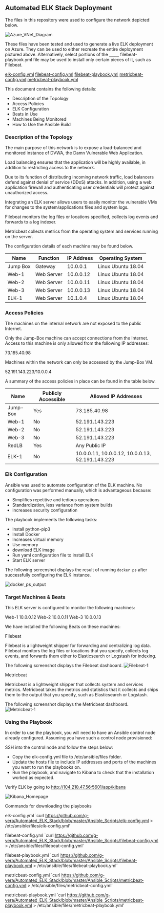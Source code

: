 ## Automated ELK Stack Deployment

The files in this repository were used to configure the network depicted below.

![Azure_VNet_Diagram](Diagrams/Azure_VNet_Diagram.png)

These files have been tested and used to generate a live ELK deployment on Azure. They can be used to either recreate the entire deployment pictured above. Alternatively, select portions of the _____ filebeat-playbook.yml file may be used to install only certain pieces of it, such as Filebeat.

[elk-config.yml](Ansible_Scripts/elk-config.yml)
[filebeat-config.yml](Ansible_Scripts/filebeat-config.yml)
[filebeat-playbook.yml](Ansible_Scripts/filebeat-playbook.yml)
[metricbeat-config.yml](Ansible_Scripts/metricbeat-config.yml)
[metricbeat-playbook.yml](Ansible_Scriptsmetricbeat-playbook.yml)

This document contains the following details:

- Description of the Topology
- Access Policies
- ELK Configuration
- Beats in Use
- Machines Being Monitored
- How to Use the Ansible Build

### Description of the Topology

The main purpose of this network is to expose a load-balanced and monitored instance of DVWA, the Damn Vulnerable Web Application.

Load balancing ensures that the application will be highly available, in addition to restricting access to the network.

Due to its function of distributing incoming network traffic, load balancers defend against denial of service (DDoS) attacks. In addition, using a web application firewall and authenticating user credentials will protect against unauthorized access.

Integrating an ELK server allows users to easily monitor the vulnerable VMs for changes to the system/applications files and system logs.

Filebeat monitors the log files or locations specified, collects log events and forwards to a log indexer.

Metricbeat collects metrics from the operating system and services running on the server.

The configuration details of each machine may be found below.

| Name     | Function   | IP Address | Operating System   |
|----------|------------|------------|--------------------|
| Jump Box | Gateway    | 10.0.0.1   | Linux Ubuntu 18.04 |            
| Web-1    | Web Server | 10.0.0.12  | Linux Ubuntu 18.04 |          
| Web-2    | Web Server | 10.0.0.11  | Linux Ubuntu 18.04 |     
| Web-3    | Web Server | 10.0.0.13  | Linux Ubuntu 18.04 |
| ELK-1    | Web Server | 10.1.0.4   | Linux Ubuntu 18.04 |

### Access Policies

The machines on the internal network are not exposed to the public Internet.

Only the Jump-Box machine can accept connections from the Internet. Access to this machine is only allowed from the following IP addresses:

73.185.40.98

Machines within the network can only be accessed by the Jump-Box VM.

52.191.143.223/10.0.0.4

A summary of the access policies in place can be found in the table below.

| Name     | Publicly Accessible | Allowed IP Addresses                            |
|----------|---------------------|-------------------------------------------------|
| Jump-Box | Yes                 | 73.185.40.98                                    |
| Web-1    | No                  | 52.191.143.223                                  |
| Web-2    | No                  | 52.191.143.223                                  |
| Web-3    | No                  | 52.191.143.223                                  |
| RedLB    | Yes                 | Any Public IP                                   |
| ELK-1    | No                  | 10.0.0.11, 10.0.0.12, 10.0.0.13, 52.191.143.223 |

### Elk Configuration

Ansible was used to automate configuration of the ELK machine. No configuration was performed manually, which is advantageous because:
- Simplifies repetitive and tedious operations
- Standardization, less variance from system builds
- Increases security configuration

The playbook implements the following tasks:

- Install python-pip3
- Install Docker
- Increases virtual memory
- Use memory
- download ELK image
- Run yaml configuration file to install ELK
- Start ELK server

The following screenshot displays the result of running `docker ps` after successfully configuring the ELK instance.

![docker_ps_output](Images/docker_ps_output.png)

### Target Machines & Beats
This ELK server is configured to monitor the following machines:

Web-1   10.0.0.12
Web-2   10.0.0.11
Web-3   10.0.0.13

We have installed the following Beats on these machines:

Filebeat

Filebeat is a lightweight shipper for forwarding and centralizing log data. Filebeat monitors the log files or locations that you specify, collects log events, and forwards them either to Elasticsearch or Logstash for indexing.

The following screenshot displays the Filebeat dashboard.
![Filebeat-1](Images/Filebeat-1.png)

Metricbeat

Metricbeat is a lightweight shipper that collects system and services metrics. Metricbeat takes the metrics and statistics that it collects and ships them to the output that you specify, such as Elasticsearch or Logstash.

The following screenshot displays the Metricbeat dashboard.
![Metricbeat-1](Images/Metricbeat-1.png)

### Using the Playbook
In order to use the playbook, you will need to have an Ansible control node already configured. Assuming you have such a control node provisioned:

SSH into the control node and follow the steps below:

- Copy the elk-config.yml file to /etc/ansible/files folder.
- Update the hosts file to include IP addresses and ports of the machines you want to run the playbooks on.
- Run the playbook, and navigate to Kibana to check that the installation worked as expected.

Verify ELK by going to http://104.210.47.56:5601/app/kibana

![Kibana_Homepage](Images/Kibana_Homepage.png)

Commands for downloading the playbooks

elk-config.yml `curl https://github.com/g-vera/Automated_ELK_Stack/blob/master/Ansible_Scripts/elk-config.yml > /etc/ansible/files/elk-config.yml’

filebeat-config.yml `curl https://github.com/g-vera/Automated_ELK_Stack/blob/master/Ansible_Scripts/filebeat-config.yml > /etc/ansible/files/filebeat-config.yml’

filebeat-playbook.yml `curl https://github.com/g-vera/Automated_ELK_Stack/blob/master/Ansible_Scripts/filebeat-playbook.yml > /etc/ansible/files/filebeat-playbook.yml’

metricbeat-config.yml `curl https://github.com/g-vera/Automated_ELK_Stack/blob/master/Ansible_Scripts/metricbeat-config.yml > /etc/ansible/files/metricbeat-config.yml’

metricbeat-playbook.yml `curl https://github.com/g-vera/Automated_ELK_Stack/blob/master/Ansible_Scripts/metricbeat-playbook.yml > /etc/ansible/files/metricbeat-playbook.yml’
